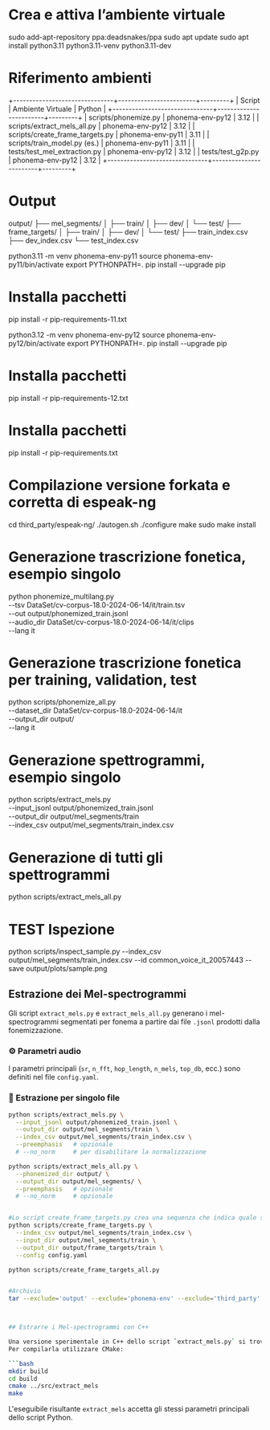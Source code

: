 # Crea e attiva l’ambiente virtuale
sudo add-apt-repository ppa:deadsnakes/ppa
sudo apt update
sudo apt install python3.11 python3.11-venv python3.11-dev

# Riferimento ambienti
+-------------------------------+------------------------+---------+
|           Script             |     Ambiente Virtuale  | Python  |
+-------------------------------+------------------------+---------+
| scripts/phonemize.py         | phonema-env-py12       | 3.12    |
| scripts/extract_mels_all.py  | phonema-env-py12       | 3.12    |
| scripts/create_frame_targets.py | phonema-env-py11    | 3.11    |
| scripts/train_model.py (es.) | phonema-env-py11       | 3.11    |
| tests/test_mel_extraction.py | phonema-env-py12       | 3.12    |
| tests/test_g2p.py            | phonema-env-py12       | 3.12    |
+-------------------------------+------------------------+---------+

# Output
output/
├── mel_segments/
│   ├── train/
│   ├── dev/
│   └── test/
├── frame_targets/
│   ├── train/
│   ├── dev/
│   └── test/
├── train_index.csv
├── dev_index.csv
└── test_index.csv


python3.11 -m venv phonema-env-py11
source phonema-env-py11/bin/activate
export PYTHONPATH=.
pip install --upgrade pip
# Installa pacchetti
pip install -r pip-requirements-11.txt


python3.12 -m venv phonema-env-py12
source phonema-env-py12/bin/activate
export PYTHONPATH=.
pip install --upgrade pip
# Installa pacchetti
pip install -r pip-requirements-12.txt



# Installa pacchetti
pip install -r pip-requirements.txt

# Compilazione versione forkata e corretta di espeak-ng
cd third_party/espeak-ng/
./autogen.sh
./configure
make
sudo make install

# Generazione trascrizione fonetica, esempio singolo
python phonemize_multilang.py \
  --tsv DataSet/cv-corpus-18.0-2024-06-14/it/train.tsv \
  --out output/phonemized_train.jsonl \
  --audio_dir DataSet/cv-corpus-18.0-2024-06-14/it/clips \
  --lang it

# Generazione trascrizione fonetica per training, validation, test
python scripts/phonemize_all.py \
  --dataset_dir DataSet/cv-corpus-18.0-2024-06-14/it \
  --output_dir output/ \
  --lang it

# Generazione spettrogrammi, esempio singolo
python scripts/extract_mels.py \
  --input_jsonl output/phonemized_train.jsonl \
  --output_dir output/mel_segments/train \
  --index_csv output/mel_segments/train_index.csv

# Generazione di tutti gli spettrogrammi
python scripts/extract_mels_all.py


# TEST Ispezione
python scripts/inspect_sample.py   --index_csv output/mel_segments/train_index.csv   --id common_voice_it_20057443   --save output/plots/sample.png


## Estrazione dei Mel-spectrogrammi

Gli script `extract_mels.py` e `extract_mels_all.py` generano i mel-spectrogrammi segmentati per fonema a partire dai file `.jsonl` prodotti dalla fonemizzazione.

### ⚙️ Parametri audio

I parametri principali (`sr`, `n_fft`, `hop_length`, `n_mels`, `top_db`, ecc.) sono definiti nel file `config.yaml`.

### 🔹 Estrazione per singolo file

```bash
python scripts/extract_mels.py \
  --input_jsonl output/phonemized_train.jsonl \
  --output_dir output/mel_segments/train \
  --index_csv output/mel_segments/train_index.csv \
  --preemphasis   # opzionale
  # --no_norm     # per disabilitare la normalizzazione

python scripts/extract_mels_all.py \
  --phonemized_dir output/ \
  --output_dir output/mel_segments/ \
  --preemphasis   # opzionale
  # --no_norm     # opzionale


#Lo script create_frame_targets.py crea una sequenza che indica quale suono è presente in ogni momento dell’audio, distinguendo tra parlato e silenzio.
python scripts/create_frame_targets.py \
  --index_csv output/mel_segments/train_index.csv \
  --input_dir output/mel_segments/train \
  --output_dir output/frame_targets/train \
  --config config.yaml

python scripts/create_frame_targets_all.py


#Archivio
tar --exclude='output' --exclude='phonema-env' --exclude='third_party' --exclude='.git' -czvf phonema_project.tar.gz .



## Estrarre i Mel-spectrogrammi con C++

Una versione sperimentale in C++ dello script `extract_mels.py` si trova in `src/extract_mels/`.
Per compilarla utilizzare CMake:

```bash
mkdir build
cd build
cmake ../src/extract_mels
make
```

L'eseguibile risultante `extract_mels` accetta gli stessi parametri
principali dello script Python.
